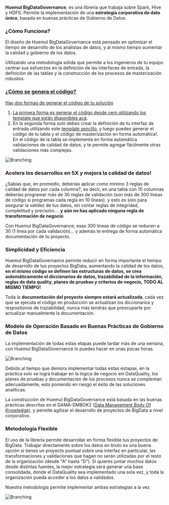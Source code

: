 **Huemul BigDataGovernance**, es una librería que trabaja sobre Spark, Hive y HDFS. Permite la implementación de una **estrategia corporativa de dato único**, basada en buenas prácticas de Gobierno de Datos.

### ¿Cómo Funciona?
El diseño de Huemul BigDataGovernance está pensado en optimizar el tiempo de desarrollo de los analistas de datos, y al mismo tiempo aumentar la calidad y gobierno de los datos. 

Utilizando una metodología sólida que permite a los ingenieros de tu equipo centrar sus esfuerzos en la definición de las interfaces de entrada, la definición de las tablas y la construcción de los procesos de masterización robustos.

<a href="HuemulSolutions.github.io/huemul_pasos.png"/>

### ¿Cómo se genera el código?
Hay dos formas de generar el código de tu solución

1.  La primera forma es generar el código desde cero utilizando los [template que están disponibles acá](HuemulSolutions.github.io/template).
2.  En la segunda forma solo debes crear la definición de tu interfaz de entrada utilizando este [template sencillo](HuemulSolutions.github.io/template_raw), y luego puedes generar el código de tu tabla y el código de masterización en forma automática!. En el código de la tabla se implementa en forma automática validaciones de calidad de datos, y te permite agregar fácilmente otras validaciones más complejas.

![Branching](HuemulSolutions.github.io/huemul_flujo_genera_codigo.png)

### Acelera los desarrollos en 5X y mejora la calidad de datos!
¿Sabías que, en promedio, deberías aplicar como mínimo 3 reglas de calidad de datos por cada columna?, es decir, en una tabla con 10 columnas deberías programar más de 30 reglas de validación (son más de 300 líneas de código si programas cada regla en 10 líneas). y esto es solo para asegurar la validez de tus datos, sin contar reglas de integridad, completitud y precisión.... **y aún no has aplicado ninguna regla de transformación de negocio**

Con Huemul BigDataGovernance, esas 300 líneas de código se reducen a 30 (1 línea por cada validación)... y además te entrega de forma automática documentación de tu proyecto.

### Simplicidad y Eficiencia
Huemul BigDataGovernance permite reducir en forma importante el tiempo de desarrollo de tus proyectos BigData, aumentando la calidad de los datos, **en el mismo código se definen las estructuras de datos, se crea automáticamente el diccionarios de datos, trazabilidad de la información, reglas de data quality, planes de pruebas y criterios de negocio, TODO AL MISMO TIEMPO!** 

Toda la **documentación del proyecto siempre estará actualizada**, cada vez que se ejecuta el código en producción se actualizan los diccionarios y respositorios de trazabilidad, nunca más tendrás que preocuparte por actualizar manualmente la documentación.



### Modelo de Operación Basado en Buenas Prácticas de Gobierno de Datos
La implementación de todas estas etapas puede tardar más de una semana, con Huemul BigDataGovernance lo puedes hacer en unas pocas horas. 

![Branching](HuemulSolutions.github.io/huemul_ciclocompleto.png)

Debido al tiempo que demora implementar todas estas estapas, en la práctica solo se logra trabajar en la lógica de negocio sin DataQuality, los planes de pruebas y documentación de los procesos nunca se complentan adecuadamente, esto poniendo en riesgo el éxito de las soluciones analíticas.

La construcción de Huemul BigDataGovernance está basada en las buenas prácticas descritas en el DAMA-DMBOK2 ([Data Management Body Of Knowledge](www.dama.org)), y permite agilizar el desarrollo de proyectos de BigData a nivel corporativo.

### Metodología Flexible
El uso de la librería permite desarrollar en forma flexible tus proyectos de BigData. Trabajar directamente sobre los datos en bruto es una buena opción si tienes un proyecto puntual sobre una interfaz en particular, las transformaciones y validaciones que hagan no serán utilizadas por el resto de la organización (desde "A" hasta "D"). Si quieres juntar muchos datos desde distintas fuentes, la mejor estrategia será generar una base consolidada, donde el DataQuality sea implementado una sola vez, y toda la organización pueda acceder a los datos a validados. 

Nuestra metodología permite implementar ambas estrategias a la vez

![Branching](HuemulSolutions.github.io/huemul_metodologia.png)

